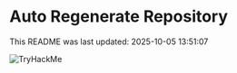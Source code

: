 # Auto Regenerate Repository

This README was last updated: 2025-10-05 13:51:07

 ![TryHackMe](https://tryhackme.com/badge/533634)
